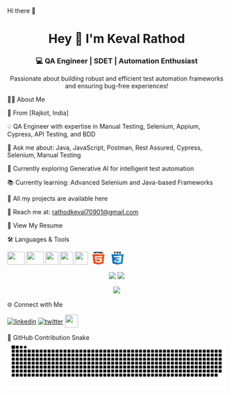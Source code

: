 Hi there 👋

<h1 align="center">Hey 👋 I'm Keval Rathod</h1> <h3 align="center">💻 QA Engineer | SDET | Automation Enthusiast</h3> <p align="center"> Passionate about building robust and efficient test automation frameworks and ensuring bug-free experiences! </p>

👨‍💻 About Me

🏡 From [Rajkot, India]

💡 QA Engineer with expertise in Manual Testing, Selenium, Appium, Cypress, API Testing, and BDD

💬 Ask me about: Java, JavaScript, Postman, Rest Assured, Cypress, Selenium, Manual Testing

🚀 Currently exploring Generative AI for intelligent test automation

📚 Currently learning: Advanced Selenium and Java-based Frameworks

🔗 All my projects are available here

📧 Reach me at: rathodkeval70901@gmail.com

📄 View My Resume


🛠️ Languages & Tools
<p align="left"> <img src="https://cdn.jsdelivr.net/gh/devicons/devicon/icons/java/java-original.svg" height="30" width="40" /> <img src="https://cdn.jsdelivr.net/gh/devicons/devicon/icons/javascript/javascript-original.svg" height="30" width="40" /> <img src="https://www.vectorlogo.zone/logos/getpostman/getpostman-icon.svg" height="30" width="30" /> <img src="https://www.vectorlogo.zone/logos/cucumberio/cucumberio-icon.svg" height="30" width="30" /> <img src="https://raw.githubusercontent.com/rahulbanerjee26/githubProfileReadmeGenerator/main/icons/gherkin.svg" height="30" width="30" /> <img src="https://raw.githubusercontent.com/devicons/devicon/master/icons/html5/html5-original-wordmark.svg" height="30" width="40" /> <img src="https://raw.githubusercontent.com/devicons/devicon/master/icons/css3/css3-original-wordmark.svg" height="30" width="40" /> </p>
<p align="center"> <img src="https://github-readme-stats.vercel.app/api?username=keval-design&show_icons=true&theme=dark" width="48%" /> <img src="https://github-readme-streak-stats.herokuapp.com/?user=keval-design&theme=dark" width="48%" /> </p> <p align="center"> <img src="https://github-readme-stats.vercel.app/api/top-langs/?username=keval-design&layout=compact&theme=dark" width="48%" /> </p>
🌐 Connect with Me
<p align="left"> <a href="https://www.linkedin.com/in/keval-rathod-0a3518306/" target="blank"><img align="center" src="https://cdn.jsdelivr.net/gh/devicons/devicon/icons/linkedin/linkedin-original.svg" alt="linkedin" height="30" width="30" /></a> <a href="https://x.com/kevalrathodd" target="blank"><img align="center" src="https://cdn.jsdelivr.net/gh/devicons/devicon/icons/twitter/twitter-original.svg" alt="twitter" height="30" width="30" /></a> <a href="https://www.youtube.com/@yourchannel" target="blank"><img align="center" src="https://cdn-icons-png.flaticon.com/512/1384/1384060.png" height="30" width="30" /></a> </p>

🐍 GitHub Contribution Snake
<picture>
<source media="(prefers-color-scheme: dark)" srcset="https://raw.githubusercontent.com/platane/snk/output/github-contribution-grid-snake-dark.svg" />
<source media="(prefers-color-scheme: light)" srcset="https://raw.githubusercontent.com/platane/snk/output/github-contribution-grid-snake.svg" />
<img alt="github contribution grid snake animation" src="https://raw.githubusercontent.com/platane/snk/output/github-contribution-grid-snake.svg" />
</picture>
